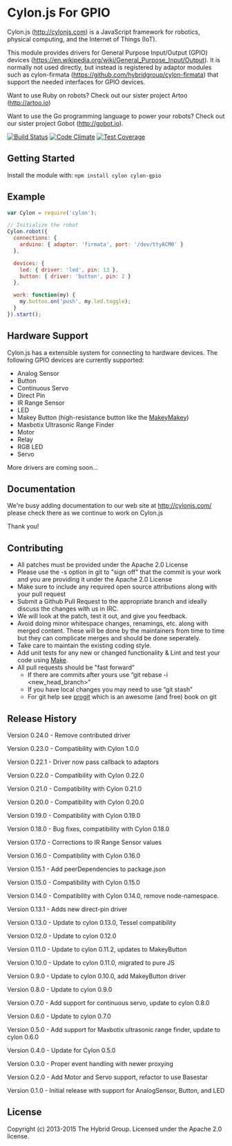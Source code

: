 # Cylon.js For GPIO

Cylon.js (http://cylonjs.com) is a JavaScript framework for robotics, physical computing, and the Internet of Things (IoT).

This module provides drivers for General Purpose Input/Output (GPIO) devices (https://en.wikipedia.org/wiki/General_Purpose_Input/Output). It is normally not used directly, but instead is registered by adaptor modules such as cylon-firmata (https://github.com/hybridgroup/cylon-firmata) that support the needed interfaces for GPIO devices.

Want to use Ruby on robots? Check out our sister project Artoo (http://artoo.io)

Want to use the Go programming language to power your robots? Check out our sister project Gobot (http://gobot.io).

[![Build Status](https://secure.travis-ci.org/hybridgroup/cylon-gpio.png?branch=master)](http://travis-ci.org/hybridgroup/cylon-gpio) [![Code Climate](https://codeclimate.com/github/hybridgroup/cylon-gpio/badges/gpa.svg)](https://codeclimate.com/github/hybridgroup/cylon-gpio) [![Test Coverage](https://codeclimate.com/github/hybridgroup/cylon-gpio/badges/coverage.svg)](https://codeclimate.com/github/hybridgroup/cylon-gpio)

## Getting Started
Install the module with: `npm install cylon cylon-gpio`

## Example

```javascript
var Cylon = require('cylon');

// Initialize the robot
Cylon.robot({
  connections: {
    arduino: { adaptor: 'firmata', port: '/dev/ttyACM0' }
  },

  devices: {
    led: { driver: 'led', pin: 13 },
    button: { driver: 'button', pin: 2 }
  },

  work: function(my) {
    my.button.on('push', my.led.toggle);
  }
}).start();
```

## Hardware Support
Cylon.js has a extensible system for connecting to hardware devices. The following GPIO devices are currently supported:

  - Analog Sensor
  - Button
  - Continuous Servo
  - Direct Pin
  - IR Range Sensor
  - LED
  - Makey Button (high-resistance button like the [MakeyMakey](http://www.makeymakey.com/))
  - Maxbotix Ultrasonic Range Finder
  - Motor
  - Relay
  - RGB LED
  - Servo

More drivers are coming soon...

## Documentation
We're busy adding documentation to our web site at http://cylonjs.com/ please check there as we continue to work on Cylon.js

Thank you!

## Contributing

* All patches must be provided under the Apache 2.0 License
* Please use the -s option in git to "sign off" that the commit is your work and you are providing it under the Apache 2.0 License
* Make sure to include any required open source attributions along with your pull request
* Submit a Github Pull Request to the appropriate branch and ideally discuss the changes with us in IRC.
* We will look at the patch, test it out, and give you feedback.
* Avoid doing minor whitespace changes, renamings, etc. along with merged content. These will be done by the maintainers from time to time but they can complicate merges and should be done seperately.
* Take care to maintain the existing coding style.
* Add unit tests for any new or changed functionality & Lint and test your code using [Make](http://www.gnu.org/software/make/).
* All pull requests should be "fast forward"
  * If there are commits after yours use “git rebase -i <new_head_branch>”
  * If you have local changes you may need to use “git stash”
  * For git help see [progit](http://git-scm.com/book) which is an awesome (and free) book on git

## Release History

Version 0.24.0 - Remove contributed driver

Version 0.23.0 - Compatibility with Cylon 1.0.0

Version 0.22.1 - Driver now pass callback to adaptors

Version 0.22.0 - Compatibility with Cylon 0.22.0

Version 0.21.0 - Compatibility with Cylon 0.21.0

Version 0.20.0 - Compatibility with Cylon 0.20.0

Version 0.19.0 - Compatibility with Cylon 0.19.0

Version 0.18.0 - Bug fixes, compatibility with Cylon 0.18.0

Version 0.17.0 - Corrections to IR Range Sensor values

Version 0.16.0 - Compatibility with Cylon 0.16.0

Version 0.15.1 - Add peerDependencies to package.json

Version 0.15.0 - Compatibility with Cylon 0.15.0

Version 0.14.0 - Compatibility with Cylon 0.14.0, remove node-namespace.

Version 0.13.1 - Adds new direct-pin driver

Version 0.13.0 - Update to cylon 0.13.0, Tessel compatibility

Version 0.12.0 - Update to cylon 0.12.0

Version 0.11.0 - Update to cylon 0.11.2, updates to MakeyButton

Version 0.10.0 - Update to cylon 0.11.0, migrated to pure JS

Version 0.9.0 - Update to cylon 0.10.0, add MakeyButton driver

Version 0.8.0 - Update to cylon 0.9.0

Version 0.7.0 - Add support for continuous servo, update to cylon 0.8.0

Version 0.6.0 - Update to cylon 0.7.0

Version 0.5.0 - Add support for Maxbotix ultrasonic range finder, update to cylon 0.6.0

Version 0.4.0 - Update for Cylon 0.5.0

Version 0.3.0 - Proper event handling with newer proxying

Version 0.2.0 - Add Motor and Servo support, refactor to use Basestar

Version 0.1.0 - Initial release with support for AnalogSensor, Button, and LED

## License
Copyright (c) 2013-2015 The Hybrid Group. Licensed under the Apache 2.0 license.
